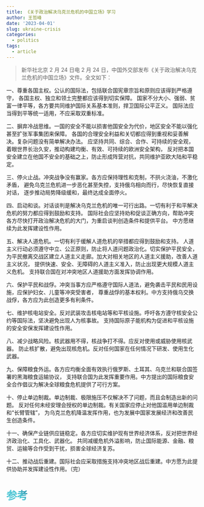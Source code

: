 ```yaml
---
title: 《关于政治解决乌克兰危机的中国立场》学习
author: 王哲峰
date: '2023-04-01'
slug: ukraine-crisis
categories:
  - politics
tags:
  - article
---
```


<style>
h1 {
    background-color: #2B90B6;
    background-image: linear-gradient(45deg, #4EC5D4 10%, #146b8c 20%);
    background-size: 100%;
    -webkit-background-clip: text;
    -moz-background-clip: text;
    -webkit-text-fill-color: transparent;
    -moz-text-fill-color: transparent;
}
h2 {
    background-color: #2B90B6;
    background-image: linear-gradient(45deg, #4EC5D4 10%, #146b8c 20%);
    background-size: 100%;
    -webkit-background-clip: text;
    -moz-background-clip: text;
    -webkit-text-fill-color: transparent;
    -moz-text-fill-color: transparent;
}
h3 {
    background-color: #2B90B6;
    background-image: linear-gradient(45deg, #4EC5D4 10%, #146b8c 20%);
    background-size: 100%;
    -webkit-background-clip: text;
    -moz-background-clip: text;
    -webkit-text-fill-color: transparent;
    -moz-text-fill-color: transparent;
}
details {
    border: 1px solid #aaa;
    border-radius: 4px;
    padding: .5em .5em 0;
}
summary {
    font-weight: bold;
    margin: -.5em -.5em 0;
    padding: .5em;
}
details[open] {
    padding: .5em;
}
details[open] summary {
    border-bottom: 1px solid #aaa;
    margin-bottom: .5em;
}
img {
    pointer-events: none;
}
</style>

> 新华社北京 2 月 24 日电 2 月 24 日，中国外交部发布《关于政治解决乌克兰危机的中国立场》文件。全文如下：

一、尊重各国主权。公认的国际法，包括联合国宪章宗旨和原则应该得到严格遵守，
各国主权、独立和领土完整都应该得到切实保障。
国家不分大小、强弱、贫富一律平等，各方要共同维护国际关系基本准则，捍卫国际公平正义。
国际法应当得到平等统一适用，不应采取双重标准。

二、摒弃冷战思维。一国的安全不能以损害他国安全为代价，地区安全不能以强化甚至扩张军事集团来保障。
各国的合理安全利益和关切都应得到重视和妥善解决。复杂问题没有简单解决办法。
应坚持共同、综合、合作、可持续的安全观，着眼世界长治久安，推动构建均衡、有效、可持续的欧洲安全架构，
反对把本国安全建立在他国不安全的基础之上，防止形成阵营对抗，共同维护亚欧大陆和平稳定。

三、停火止战。冲突战争没有赢家。各方应保持理性和克制，不拱火浇油，不激化矛盾，
避免乌克兰危机进一步恶化甚至失控，支持俄乌相向而行，尽快恢复直接对话，
逐步推动局势降级缓和，最终达成全面停火。

四、启动和谈。对话谈判是解决乌克兰危机的唯一可行出路。一切有利于和平解决危机的努力都应得到鼓励和支持。
国际社会应坚持劝和促谈正确方向，帮助冲突各方尽快打开政治解决危机的大门，为重启谈判创造条件和提供平台。
中方愿继续为此发挥建设性作用。

五、解决人道危机。一切有利于缓解人道危机的举措都应得到鼓励和支持。
人道主义行动必须遵守中立、公正原则，防止将人道问题政治化。切实保护平民安全，
为平民撤离交战区建立人道主义走廊。加大对相关地区的人道主义援助，改善人道主义状况，
提供快速、安全、无障碍的人道主义准入，防止出现更大规模人道主义危机。
支持联合国在对冲突地区人道援助方面发挥协调作用。

六、保护平民和战俘。冲突当事方应严格遵守国际人道法，避免袭击平民和民用设施，应保护妇女、儿童等冲突受害者，
尊重战俘的基本权利。中方支持俄乌交换战俘，各方应为此创造更多有利条件。

七、维护核电站安全。反对武装攻击核电站等和平核设施。呼吁各方遵守核安全公约等国际法，坚决避免出现人为核事故。
支持国际原子能机构为促进和平核设施的安全安保发挥建设性作用。

八、减少战略风险。核武器用不得，核战争打不得。应反对使用或威胁使用核武器。
防止核扩散，避免出现核危机。反对任何国家在任何情况下研发、使用生化武器。

九、保障粮食外运。各方应均衡全面有效执行俄罗斯、土耳其、乌克兰和联合国签署的黑海粮食运输协议，
支持联合国为此发挥重要作用。中方提出的国际粮食安全合作倡议为解决全球粮食危机提供了可行方案。

十、停止单边制裁。单边制裁、极限施压不仅解决不了问题，而且会制造出新的问题。
反对任何未经安理会授权的单边制裁。有关国家应停止对他国滥用单边制裁和“长臂管辖”，
为乌克兰危机降温发挥作用，也为发展中国家发展经济和改善民生创造条件。

十一、确保产业链供应链稳定。各方应切实维护现有世界经济体系，反对把世界经济政治化、工具化、武器化。
共同减缓危机外溢影响，防止国际能源、金融、粮贸、运输等合作受到干扰，损害全球经济复苏。

十二、推动战后重建。国际社会应采取措施支持冲突地区战后重建。中方愿为此提供协助并发挥建设性作用。（完）


# 参考